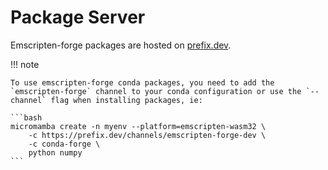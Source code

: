 # Package Server

Emscripten-forge packages are hosted on  [prefix.dev](https://prefix.dev/channels/emscripten-forge-dev).

!!! note

    To use emscripten-forge conda packages, you need to add the `emscripten-forge` channel to your conda configuration or use the `--channel` flag when installing packages, ie:

    ```bash
    micromamba create -n myenv --platform=emscripten-wasm32 \
        -c https://prefix.dev/channels/emscripten-forge-dev \
        -c conda-forge \
        python numpy
    ```
